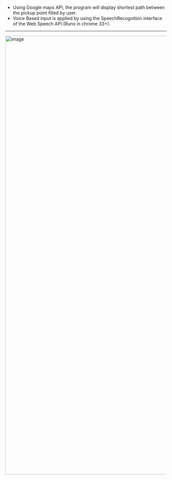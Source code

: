 - Using Google maps API, the program will display shortest path between the pickup point filled by user.
- Voice Based input is applied by using the SpeechRecognition interface of the Web Speech API.(Runs in chrome 33+).
___

<img width="1369" alt="image" src="https://user-images.githubusercontent.com/13421233/52889444-f74e9d00-31a5-11e9-955d-31241c0f03cf.png">
